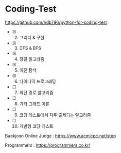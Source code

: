 # Coding-Test

https://github.com/ndb796/python-for-coding-test

- [x] 2. 그리디 & 구현
- [x] 3. DFS & BFS
- [x] 4. 정렬 알고리즘
- [x] 5. 이진 탐색
- [x] 6. 다이나믹 프로그래밍
- [ ] 7. 최단 경로 알고리즘
- [ ] 8. 기타 그래프 이론
- [ ] 9. 코딩 테스트에서 자주 출제되는 알고리즘
- [ ] 10. 개발형 코딩 테스트

Baekjoon Online Judge : https://www.acmicpc.net/step

Programmers : https://programmers.co.kr/
